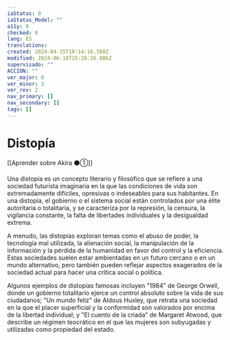 ```yaml
---
iaStatus: 0
iaStatus_Model: ""
a11y: 0
checked: 0
lang: ES
translations: 
created: 2024-04-15T19:14:16.588Z
modified: 2024-06-10T15:26:26.986Z
supervisado: ""
ACCION: ""
ver_major: 0
ver_minor: 3
ver_rev: 2
nav_primary: []
nav_secondary: []
tags: []
---
```

# Distopía

[[Aprender sobre Akira ⚫①]]

Una distopía es un concepto literario y filosófico que se refiere a una sociedad futurista imaginaria en la que las condiciones de vida son extremadamente difíciles, opresivas o indeseables para sus habitantes. En una distopía, el gobierno o el sistema social están controlados por una élite autoritaria o totalitaria, y se caracteriza por la represión, la censura, la vigilancia constante, la falta de libertades individuales y la desigualdad extrema.

A menudo, las distopías exploran temas como el abuso de poder, la tecnología mal utilizada, la alienación social, la manipulación de la información y la pérdida de la humanidad en favor del control y la eficiencia. Estas sociedades suelen estar ambientadas en un futuro cercano o en un mundo alternativo, pero también pueden reflejar aspectos exagerados de la sociedad actual para hacer una crítica social o política.

Algunos ejemplos de distopías famosas incluyen "1984" de George Orwell, donde un gobierno totalitario ejerce un control absoluto sobre la vida de sus ciudadanos; "Un mundo feliz" de Aldous Huxley, que retrata una sociedad en la que el placer superficial y la conformidad son valorados por encima de la libertad individual; y "El cuento de la criada" de Margaret Atwood, que describe un régimen teocrático en el que las mujeres son subyugadas y utilizadas como propiedad del estado.